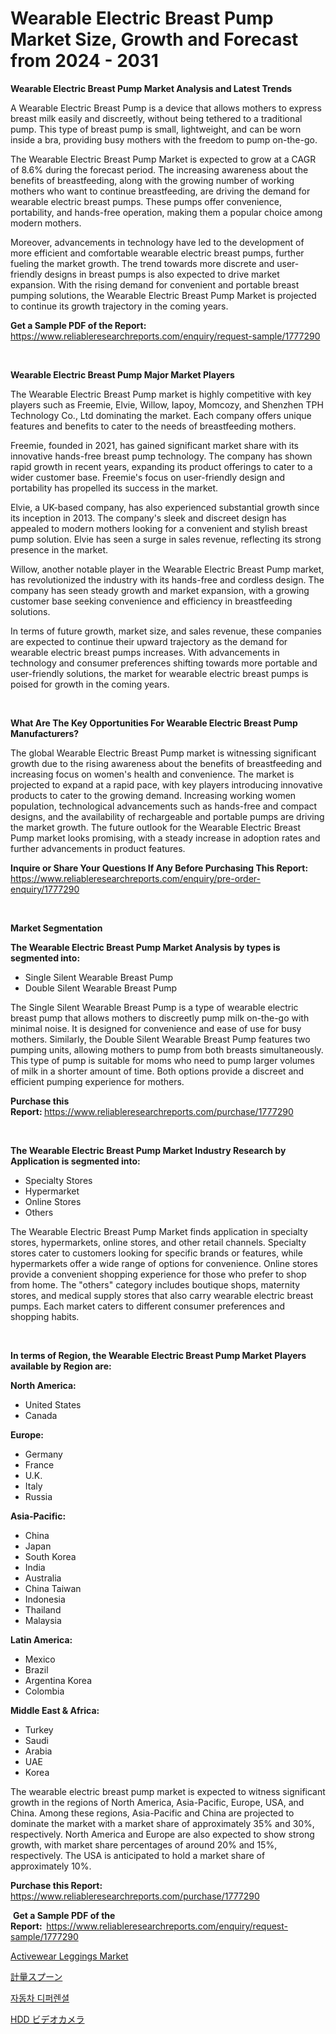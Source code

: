 <p><h1>Wearable Electric Breast Pump Market Size, Growth and Forecast from 2024 - 2031</h1></p><p><strong>Wearable Electric Breast Pump Market Analysis and Latest Trends</strong></p>
<p><p>A Wearable Electric Breast Pump is a device that allows mothers to express breast milk easily and discreetly, without being tethered to a traditional pump. This type of breast pump is small, lightweight, and can be worn inside a bra, providing busy mothers with the freedom to pump on-the-go.</p><p>The Wearable Electric Breast Pump Market is expected to grow at a CAGR of 8.6% during the forecast period. The increasing awareness about the benefits of breastfeeding, along with the growing number of working mothers who want to continue breastfeeding, are driving the demand for wearable electric breast pumps. These pumps offer convenience, portability, and hands-free operation, making them a popular choice among modern mothers.</p><p>Moreover, advancements in technology have led to the development of more efficient and comfortable wearable electric breast pumps, further fueling the market growth. The trend towards more discrete and user-friendly designs in breast pumps is also expected to drive market expansion. With the rising demand for convenient and portable breast pumping solutions, the Wearable Electric Breast Pump Market is projected to continue its growth trajectory in the coming years.</p></p>
<p><strong>Get a Sample PDF of the Report:&nbsp;</strong> <a href="https://www.reliableresearchreports.com/enquiry/request-sample/1777290">https://www.reliableresearchreports.com/enquiry/request-sample/1777290</a></p>
<p>&nbsp;</p>
<p><strong>Wearable Electric Breast Pump Major Market Players</strong></p>
<p><p>The Wearable Electric Breast Pump market is highly competitive with key players such as Freemie, Elvie, Willow, Iapoy, Momcozy, and Shenzhen TPH Technology Co., Ltd dominating the market. Each company offers unique features and benefits to cater to the needs of breastfeeding mothers.</p><p>Freemie, founded in 2021, has gained significant market share with its innovative hands-free breast pump technology. The company has shown rapid growth in recent years, expanding its product offerings to cater to a wider customer base. Freemie's focus on user-friendly design and portability has propelled its success in the market.</p><p>Elvie, a UK-based company, has also experienced substantial growth since its inception in 2013. The company's sleek and discreet design has appealed to modern mothers looking for a convenient and stylish breast pump solution. Elvie has seen a surge in sales revenue, reflecting its strong presence in the market.</p><p>Willow, another notable player in the Wearable Electric Breast Pump market, has revolutionized the industry with its hands-free and cordless design. The company has seen steady growth and market expansion, with a growing customer base seeking convenience and efficiency in breastfeeding solutions.</p><p>In terms of future growth, market size, and sales revenue, these companies are expected to continue their upward trajectory as the demand for wearable electric breast pumps increases. With advancements in technology and consumer preferences shifting towards more portable and user-friendly solutions, the market for wearable electric breast pumps is poised for growth in the coming years.</p></p>
<p>&nbsp;</p>
<p><strong>What Are The Key Opportunities For Wearable Electric Breast Pump Manufacturers?</strong></p>
<p><p>The global Wearable Electric Breast Pump market is witnessing significant growth due to the rising awareness about the benefits of breastfeeding and increasing focus on women's health and convenience. The market is projected to expand at a rapid pace, with key players introducing innovative products to cater to the growing demand. Increasing working women population, technological advancements such as hands-free and compact designs, and the availability of rechargeable and portable pumps are driving the market growth. The future outlook for the Wearable Electric Breast Pump market looks promising, with a steady increase in adoption rates and further advancements in product features.</p></p>
<p><strong>Inquire or Share Your Questions If Any Before Purchasing This Report:</strong> <a href="https://www.reliableresearchreports.com/enquiry/pre-order-enquiry/1777290">https://www.reliableresearchreports.com/enquiry/pre-order-enquiry/1777290</a></p>
<p>&nbsp;</p>
<p><strong>Market Segmentation</strong></p>
<p><strong>The Wearable Electric Breast Pump Market Analysis by types is segmented into:</strong></p>
<p><ul><li>Single Silent Wearable Breast Pump</li><li>Double Silent Wearable Breast Pump</li></ul></p>
<p><p>The Single Silent Wearable Breast Pump is a type of wearable electric breast pump that allows mothers to discreetly pump milk on-the-go with minimal noise. It is designed for convenience and ease of use for busy mothers. Similarly, the Double Silent Wearable Breast Pump features two pumping units, allowing mothers to pump from both breasts simultaneously. This type of pump is suitable for moms who need to pump larger volumes of milk in a shorter amount of time. Both options provide a discreet and efficient pumping experience for mothers.</p></p>
<p><strong>Purchase this Report:&nbsp;</strong><a href="https://www.reliableresearchreports.com/purchase/1777290">https://www.reliableresearchreports.com/purchase/1777290</a></p>
<p>&nbsp;</p>
<p><strong>The Wearable Electric Breast Pump Market Industry Research by Application is segmented into:</strong></p>
<p><ul><li>Specialty Stores</li><li>Hypermarket</li><li>Online Stores</li><li>Others</li></ul></p>
<p><p>The Wearable Electric Breast Pump Market finds application in specialty stores, hypermarkets, online stores, and other retail channels. Specialty stores cater to customers looking for specific brands or features, while hypermarkets offer a wide range of options for convenience. Online stores provide a convenient shopping experience for those who prefer to shop from home. The "others" category includes boutique shops, maternity stores, and medical supply stores that also carry wearable electric breast pumps. Each market caters to different consumer preferences and shopping habits.</p></p>
<p>&nbsp;</p>
<p><strong>In terms of Region, the Wearable Electric Breast Pump Market Players available by Region are:</strong></p>
<p>
    <p> <strong> North America: </strong>
        <ul>
            <li>United States</li>
            <li>Canada</li>
        </ul>
        </p> 
    <p> <strong> Europe: </strong>
        <ul>
            <li>Germany</li>
            <li>France</li>
            <li>U.K.</li>
            <li>Italy</li>
            <li>Russia</li>
        </ul>
        </p> 
    <p> <strong> Asia-Pacific: </strong>
        <ul>
            <li>China</li>
            <li>Japan</li>
            <li>South Korea</li>
            <li>India</li>
            <li>Australia</li>
            <li>China Taiwan</li>
            <li>Indonesia</li>
            <li>Thailand</li>
            <li>Malaysia</li>
        </ul>
        </p> 
    <p> <strong> Latin America: </strong>
        <ul>
            <li>Mexico</li>
            <li>Brazil</li>
            <li>Argentina Korea</li>
            <li>Colombia</li>
        </ul>
        </p> 
    <p> <strong> Middle East & Africa: </strong>
        <ul>
            <li>Turkey</li>
            <li>Saudi</li>
            <li>Arabia</li>
            <li>UAE</li>
            <li>Korea</li>
        </ul>
    </p>
    </p>
<p><p>The wearable electric breast pump market is expected to witness significant growth in the regions of North America, Asia-Pacific, Europe, USA, and China. Among these regions, Asia-Pacific and China are projected to dominate the market with a market share of approximately 35% and 30%, respectively. North America and Europe are also expected to show strong growth, with market share percentages of around 20% and 15%, respectively. The USA is anticipated to hold a market share of approximately 10%.</p></p>
<p><strong>Purchase this Report: </strong><a href="https://www.reliableresearchreports.com/purchase/1777290">https://www.reliableresearchreports.com/purchase/1777290</a></p>
<p>&nbsp;<strong>Get a Sample PDF of the Report:&nbsp;&nbsp;</strong><a href="https://www.reliableresearchreports.com/enquiry/request-sample/1777290">https://www.reliableresearchreports.com/enquiry/request-sample/1777290</a></p>
<p><strong></strong></p>
<p><p><a href="https://github.com/globismark/Market-Research-Report-List-2/blob/main/activewear-leggings-market.md">Activewear Leggings Market</a></p><p><a href="https://medium.com/@alyle7648/%E8%A8%88%E9%87%8F%E3%82%B9%E3%83%97%E3%83%BC%E3%83%B3%E5%B8%82%E5%A0%B4%E5%88%86%E6%9E%90-%E3%81%9D%E3%81%AEcagr-%E5%B8%82%E5%A0%B4%E3%82%BB%E3%82%B0%E3%83%A1%E3%83%B3%E3%83%86%E3%83%BC%E3%82%B7%E3%83%A7%E3%83%B3-%E3%81%8A%E3%82%88%E3%81%B3%E3%82%B0%E3%83%AD%E3%83%BC%E3%83%90%E3%83%AB%E7%94%A3%E6%A5%AD%E6%A6%82%E8%A6%81-c2a84cd5e754">計量スプーン</a></p><p><a href="https://medium.com/@felipegrrady654556/%EC%9E%90%EB%8F%99%EC%B0%A8-%EB%94%94%ED%8D%BC%EB%A0%8C%EC%85%9C-%EC%8B%9C%EC%9E%A5-%ED%86%B5%EC%B0%B0-%EC%8B%9C%EC%9E%A5-%EB%8F%99%ED%96%A5-%EC%84%B1%EC%9E%A5-2024%EB%85%84%EB%B6%80%ED%84%B0-2031%EB%85%84%EA%B9%8C%EC%A7%80-%EC%98%88%EC%B8%A1%EB%90%9C-%EA%B2%83-2e39c41060fb">자동차 디퍼렌셜</a></p><p><a href="https://medium.com/@abdielkilback/hdd%E3%82%AB%E3%83%A0%E3%82%B3%E3%83%BC%E3%83%80%E3%83%BC%E5%B8%82%E5%A0%B4%E3%81%AE%E6%B4%9E%E5%AF%9F-%E5%B8%82%E5%A0%B4%E5%8B%95%E5%90%91-%E6%88%90%E9%95%B7-2024%E5%B9%B4%E3%81%8B%E3%82%892031%E5%B9%B4%E3%81%BE%E3%81%A7%E3%81%AE%E4%BA%88%E6%B8%AC-84d0dbefe101">HDD ビデオカメラ</a></p></p>
